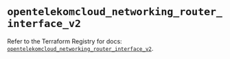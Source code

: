 # `opentelekomcloud_networking_router_interface_v2`

Refer to the Terraform Registry for docs: [`opentelekomcloud_networking_router_interface_v2`](https://registry.terraform.io/providers/opentelekomcloud/opentelekomcloud/1.36.43/docs/resources/networking_router_interface_v2).
